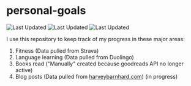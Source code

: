# personal-goals
![Last Updated](https://img.shields.io/date/1615516585?color=FC4C02&label=Fitness%20Updated&logo=strava)
![Last Updated](https://img.shields.io/date/1615516585?color=7ac70c&label=Language%20Updated&logo=duolingo)
![Last Updated](https://img.shields.io/date/1615516585?color=e9e5cd&label=Books%20Updated&logo=goodreads)

I use this repository to keep track of my progress in these major areas:

1. Fitness (Data pulled from Strava)
2. Language learning (Data pulled from Duolingo)
3. Books read ("Manually" created because goodreads API no longer active)
4. Blog posts (Data pulled from [harveybarnhard.com](https://harveybarnhard.com)) (in progress)
